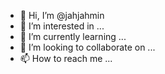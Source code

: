 - 👋 Hi, I’m @jahjahmin
- 👀 I’m interested in ...
- 🌱 I’m currently learning ...
- 💞️ I’m looking to collaborate on ...
- 📫 How to reach me ...

<!---
jahjahmin/jahjahmin is a ✨ special ✨ repository because its `README.md` (this file) appears on your GitHub profile.
You can click the Preview link to take a look at your changes.
--->
